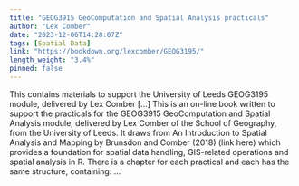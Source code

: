 ```yaml
---
title: "GEOG3915 GeoComputation and Spatial Analysis practicals"
author: "Lex Comber"
date: "2023-12-06T14:28:07Z"
tags: [Spatial Data]
link: "https://bookdown.org/lexcomber/GEOG3195/"
length_weight: "3.4%"
pinned: false
---
```


This contains materials to support the University of Leeds GEOG3195 module, delivered by Lex Comber [...] This is an on-line book written to support the practicals for the GEOG3915 GeoComputation and Spatial Analysis module, delivered by Lex Comber of the School of Geography, from the University of Leeds. It draws from An Introduction to Spatial Analysis and Mapping by Brunsdon and Comber (2018) (link here) which provides a foundation for spatial data handling, GIS-related operations and spatial analysis in R. There is a chapter for each practical and each has the same structure, containing: ...
